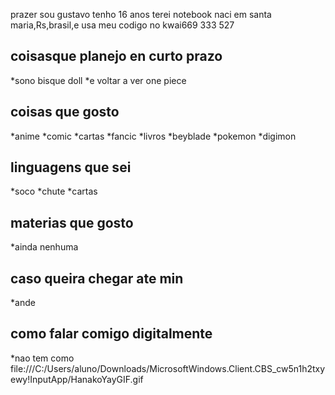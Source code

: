 prazer sou gustavo tenho 16 anos terei notebook naci em santa maria,Rs,brasil,e usa meu codigo no kwai669 333 527

## coisasque planejo en curto prazo
  *sono bisque doll
  *e voltar a ver one piece

## coisas que gosto
   *anime
   *comic
   *cartas
   *fancic
   *livros
   *beyblade
   *pokemon
   *digimon
## linguagens que sei
   *soco
   *chute
   *cartas
## materias que gosto 
   *ainda nenhuma
## caso queira chegar ate min
   *ande
## como falar comigo digitalmente
   *nao tem como
file:///C:/Users/aluno/Downloads/MicrosoftWindows.Client.CBS_cw5n1h2txyewy!InputApp/HanakoYayGIF.gif